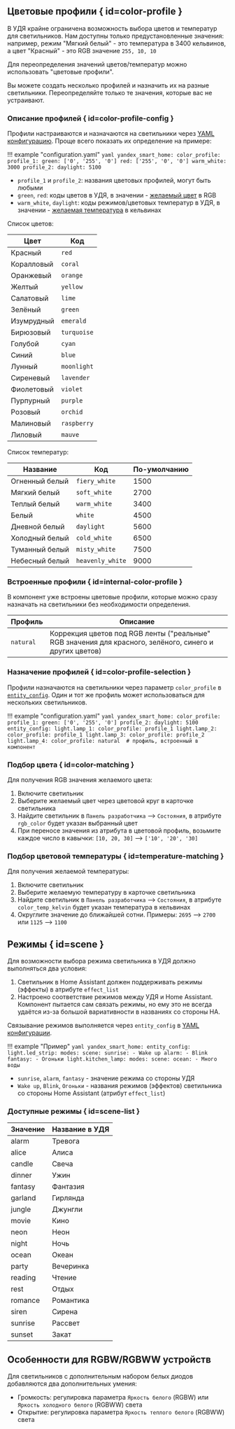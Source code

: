 ## Цветовые профили { id=color-profile }

В УДЯ крайне ограничена возможность выбора цветов и температур для светильников.
Нам доступны только предустановленные значения: например, режим "Мягкий белый" - это температура в 3400 кельвинов, а цвет "Красный" - это RGB значение `255, 10, 10`

Для переопределения значений цветов/температур можно использовать "цветовые профили".

Вы можете создать несколько профилей и назначить их на разные светильники. Переопределяйте только те значения, которые вас не устраивают.

### Описание профилей { id=color-profile-config }

Профили настраиваются и назначаются на светильники через [YAML конфигурацию](../config/getting-started.md). Проще всего показать их определение на примере:

!!! example "configuration.yaml"
    ```yaml
    yandex_smart_home:
      color_profile:
        profile_1:
          green: ['0', '255', '0']
          red: ['255', '0', '0']
          warm_white: 3000
        profile_2:
          daylight: 5100
    ```

* `profile_1` и `profile_2`: названия цветовых профилей, могут быть любыми
* `green`, `red`: коды цветов в УДЯ, в значении - [желаемый цвет](#color-matching) в RGB
* `warm_white`, `daylight`: коды режимов/цветовых температур в УДЯ, в значении - [желаемая температура](#temperature-matching) в кельвинах

Список цветов:

| Цвет       | Код         |
| ---------- | ----------- |
| Красный    | `red`       |
| Коралловый | `coral`     |
| Оранжевый  | `orange`    |
| Желтый     | `yellow`    |
| Салатовый  | `lime`      |
| Зелёный    | `green`     |
| Изумрудный | `emerald`   |
| Бирюзовый  | `turquoise` |
| Голубой    | `cyan`      |
| Синий      | `blue`      |
| Лунный     | `moonlight` |
| Сиреневый  | `lavender`  |
| Фиолетовый | `violet`    |
| Пурпурный  | `purple`    |
| Розовый    | `orchid`    |
| Малиновый  | `raspberry` |
| Лиловый    | `mauve`     |

Список температур:

| Название       | Код              | По-умолчанию |
| -------------- | ---------------- | ------------ |
| Огненный белый | `fiery_white`    | 1500         |
| Мягкий белый   | `soft_white`     | 2700         |
| Теплый белый   | `warm_white`     | 3400         |
| Белый          | `white`          | 4500         |
| Дневной белый  | `daylight`       | 5600         |
| Холодный белый | `cold_white`     | 6500         |
| Туманный белый | `misty_white`    | 7500         |
| Небесный белый | `heavenly_white` | 9000         |

### Встроенные профили { id=internal-color-profile }

В компонент уже встроены цветовые профили, которые можно сразу назначать на светильники без необходимости определения.

| Профиль   | Описание                                                                                                |
| --------- | ------------------------------------------------------------------------------------------------------- |
| `natural` | Коррекция цветов под RGB ленты ("реальные" RGB значения для красного, зелёного, синего и других цветов) |

### Назначение профилей { id=color-profile-selection }

Профили назначаются на светильники через параметр `color_profile` в [`entity_config`](../config/entity.md). Один и тот же профиль может использоваться для нескольких светильников.

!!! example "configuration.yaml"
    ```yaml
    yandex_smart_home:
      color_profile:
        profile_1:
          green: ['0', '255', '0']
        profile_2:
          daylight: 5100
      entity_config:
        light.lamp_1:
          color_profile: profile_1
        light.lamp_2:
          color_profile: profile_1
        light.lamp_3:
          color_profile: profile_2
        light.lamp_4:
          color_profile: natural  # профиль, встроенный в компонент
    ```

### Подбор цвета { id=color-matching }

Для получения RGB значения желаемого цвета:

1. Включите светильник
2. Выберите желаемый цвет через цветовой круг в карточке светильника
3. Найдите светильник в `Панель разработчика` --> `Состояния`, в атрибуте `rgb_color` будет указан выбранный цвет
4. При переносе значения из атрибута в цветовой профиль, возьмите каждое число в кавычки: `[10, 20, 30]` --> `['10', '20', '30]`

### Подбор цветовой температуры { id=temperature-matching }

Для получения желаемой температуры:

1. Включите светильник
2. Выберите желаемую температуру в карточке светильника
3. Найдите светильник в `Панель разработчика` --> `Состояния`, в атрибуте `color_temp_kelvin` будет указан температура в кельвинах
4. Округлите значение до ближайшей сотни. Примеры: `2695` --> `2700` или `1125` --> `1100`

## Режимы { id=scene }

Для возможности выбора режима светильника в УДЯ должно выполняться два условия:

1. Светильник в Home Assistant должен поддерживать режимы (эффекты) в атрибуте `effect_list`
2. Настроено соответствие режимов между УДЯ и Home Assistant. Компонент пытается сам связать режимы, но ему это не всегда удаётся из-за большой вариативности в названиях со стороны HA.

Связывание режимов выполняется через `entity_config` в [YAML конфигурации](../config/getting-started.md#yaml).

!!! example "Пример"
    ```yaml
    yandex_smart_home:
      entity_config:
        light.led_strip:
          modes:
            scene:
              sunrise:
                - Wake up
              alarm:
                - Blink
              fantasy:
                - Огоньки
        light.kitchen_lamp:
          modes:
            scene:
              ocean:
                - Много воды
    ```

* `sunrise`, `alarm`, `fantasy` - значение режима со стороны УДЯ
* `Wake up`, `Blink`, `Огоньки` - названия режимов (эффектов) светильника со стороны Home Assistant (атрибут `effect_list`)

### Доступные режимы  { id=scene-list }

| Значение | Название в УДЯ |
| -------- | -------------- |
| alarm    | Тревога        |
| alice    | Алиса          |
| candle   | Свеча          |
| dinner   | Ужин           |
| fantasy  | Фантазия       |
| garland  | Гирлянда       |
| jungle   | Джунгли        |
| movie    | Кино           |
| neon     | Неон           |
| night    | Ночь           |
| ocean    | Океан          |
| party    | Вечеринка      |
| reading  | Чтение         |
| rest     | Отдых          |
| romance  | Романтика      |
| siren    | Сирена         |
| sunrise  | Рассвет        |
| sunset   | Закат          |

## Особенности для RGBW/RGBWW устройств

Для светильников с дополнительным набором белых диодов добавляются два дополнительных умения:

* Громкость: регулировка параметра `Яркость белого` (RGBW) или `Яркость холодного белого` (RGBWW) света
* Открытие: регулировка параметра `Яркость теплого белого` (RGBWW) света
